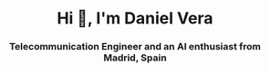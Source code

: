 <h1 align="center">Hi 👋, I'm Daniel Vera</h1>
<h3 align="center">Telecommunication Engineer and an AI enthusiast from Madrid, Spain</h3>
<!-- 
- 🔭 I’m currently working on **a Tweets classifier by topic**

- 🌱 I’m currently learning **about transformers & causal inference** -->

- 👨‍💻 Check my personal website [https://dveni.github.io/](https://dveni.github.io/)

- 📫 How to reach me **daveni (at) protonmail (dot) com**

<h3 align="left">Connect with me:</h3>
<p align="left">
<a href="https://twitter.com/daveni_" target="blank"><img align="center" src="https://cdn.jsdelivr.net/npm/simple-icons@3.0.1/icons/twitter.svg" alt="daveni_" height="30" width="40" /></a>
</p>


<p><img align="left" src="https://github-readme-stats.vercel.app/api/top-langs?username=dveni&show_icons=true&locale=en&layout=compact" alt="dveni" /></p>

<p>&nbsp;<img align="center" src="https://github-readme-stats.vercel.app/api?username=dveni&show_icons=true&locale=en" alt="dveni" /></p>

